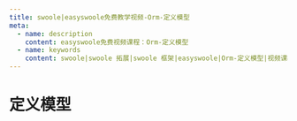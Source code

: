 ```yaml
---
title: swoole|easyswoole免费教学视频-Orm-定义模型
meta:
  - name: description
    content: easyswoole免费视频课程：Orm-定义模型
  - name: keywords
    content: swoole|swoole 拓展|swoole 框架|easyswoole|Orm-定义模型|视频课程|免费教程|orm
---
```

# 定义模型
<script type="text/javascript" src="/Js/Ckplayer/ckplayer.js"></script>
<div class="video" style="width: 50rem;height: 30rem;"></div>
<script type="text/javascript">
    var videoObject = {
    		container: '.video',
    		variable: 'player',
    		video:'http://video-oss.easyswoole.com/es-orm/2.%E5%AE%9A%E4%B9%89%E6%A8%A1%E5%9E%8B.mp4'
    	};
    var player=new ckplayer(videoObject);
</script>
